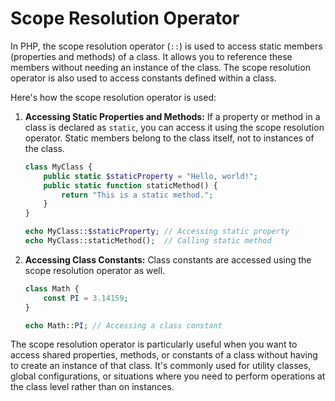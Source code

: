 # Scope Resolution Operator
In PHP, the scope resolution operator (`::`) is used to access static members (properties and methods) of a class. It allows you to reference these members without needing an instance of the class. The scope resolution operator is also used to access constants defined within a class.

Here's how the scope resolution operator is used:

1. **Accessing Static Properties and Methods:**
   If a property or method in a class is declared as `static`, you can access it using the scope resolution operator. Static members belong to the class itself, not to instances of the class.

   ```php
   class MyClass {
       public static $staticProperty = "Hello, world!";
       public static function staticMethod() {
           return "This is a static method.";
       }
   }

   echo MyClass::$staticProperty; // Accessing static property
   echo MyClass::staticMethod();  // Calling static method
   ```

2. **Accessing Class Constants:**
   Class constants are accessed using the scope resolution operator as well.

   ```php
   class Math {
       const PI = 3.14159;
   }

   echo Math::PI; // Accessing a class constant
   ```

The scope resolution operator is particularly useful when you want to access shared properties, methods, or constants of a class without having to create an instance of that class. It's commonly used for utility classes, global configurations, or situations where you need to perform operations at the class level rather than on instances.